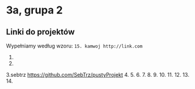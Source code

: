 # 3a, grupa 2

## Linki do projektów

Wypełniamy według wzoru:
`15. kamwoj http://link.com`

1.
2.
3.sebtrz https://github.com/SebTrz/pustyProjekt
4.
5.
6.
7.
8.
9.
10.
11.
12.
13.
14.
